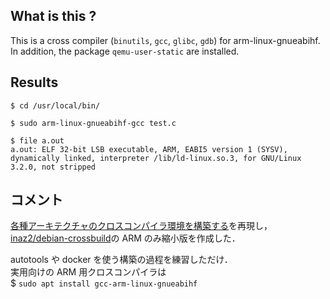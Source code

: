 ## What is this ?

This is a cross compiler (`binutils`, `gcc`, `glibc`, `gdb`) for arm-linux-gnueabihf.  
In addition, the package `qemu-user-static` are installed.

## Results

```console
$ cd /usr/local/bin/

$ sudo arm-linux-gnueabihf-gcc test.c

$ file a.out
a.out: ELF 32-bit LSB executable, ARM, EABI5 version 1 (SYSV), dynamically linked, interpreter /lib/ld-linux.so.3, for GNU/Linux 3.2.0, not stripped
```

## コメント

[各種アーキテクチャのクロスコンパイラ環境を構築する](http://inaz2.hatenablog.com/entry/2015/12/01/204201)を再現し，  
[inaz2/debian-crossbuild](https://hub.docker.com/r/inaz2/debian-crossbuild/)の ARM のみ縮小版を作成した．

autotools や docker を使う構築の過程を練習しただけ．  
実用向けの ARM 用クロスコンパイラは  
$ `sudo apt install gcc-arm-linux-gnueabihf`
